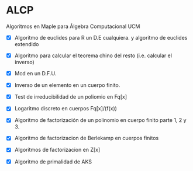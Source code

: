 # ALCP
Algoritmos en Maple para Álgebra Computacional UCM

- [x] Algoritmo de euclides para R un D.E cualquiera. y algoritmo de euclides extendido

- [x] Algoritmo para calcular el teorema chino del resto (i.e. calcular el inverso) 

- [x] Mcd en un D.F.U.

- [x] Inverso de un elemento en un cuerpo finito. 	

- [x] Test de irreducibilidad de un poliomio en Fq[x]

- [x] Logaritmo discreto en cuerpos Fq[x]/(f(x))

- [x] Algoritmo de factorización de un polinomio en cuerpo finito parte 1, 2 y 3.

- [x] Algoritmo de factorizacion de Berlekamp en cuerpos finitos 

- [x] Algoritmos de factorizacion en Z[x]

- [x] Algoritmo de primalidad de AKS
